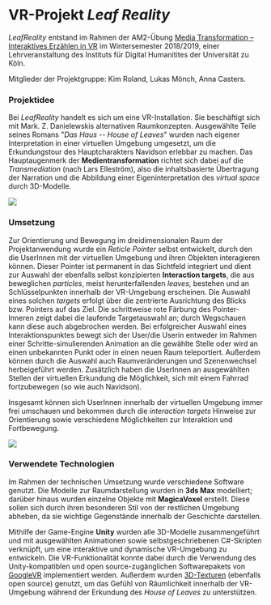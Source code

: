 # VR-Projekt *Leaf Reality*

*LeafReality* entstand im Rahmen der AM2-Übung [Media Transformation – Interaktives Erzählen in VR](http://lehre.idh.uni-koeln.de/lehrveranstaltungen/wisem18/media-transformation-interaktives-erzahlen-in-vr/) im Wintersemester 2018/2019, einer Lehrveranstaltung des Instituts für Digital Humanitites der Universität zu Köln. 

Mitglieder der Projektgruppe: Kim Roland, Lukas Mönch, Anna Casters.

### Projektidee 
Bei *LeafReality* handelt es sich um eine VR-Installation. Sie beschäftigt sich mit Mark. Z. Danielewskis alternativen Raumkonzepten. Ausgewählte Teile seines Romans "*Das Haus -- House of Leaves*" wurden nach eigener Interpretation in einer virtuellen Umgebung umgesetzt, um die Erkundungstour des Hauptcharakters Navidson erlebbar zu machen. Das Hauptaugenmerk der **Medientransformation** richtet sich dabei auf die *Transmediation* (nach Lars Elleström), also die inhaltsbasierte Übertragung der Narration und die Abbildung einer Eigeninterpretation des *virtual space* durch 3D-Modelle.

<img src="Screenshots/LeafReality.png">

### Umsetzung
Zur Orientierung und Bewegung im dreidimensionalen Raum der Projektanwendung wurde ein *Reticle Pointer* selbst entwickelt, durch den die UserInnen mit der virtuellen Umgebung und ihren Objekten interagieren können. 
Dieser Pointer ist permanent in das Sichtfeld integriert und dient zur Auswahl der ebenfalls selbst konzipierten **Interaction targets**, die aus beweglichen *particles*, meist herunterfallenden *leaves*, bestehen und an Schlüsselpunkten innerhalb der VR-Umgebung erscheinen. Die Auswahl eines solchen *targets* erfolgt über die zentrierte Ausrichtung des Blicks bzw. Pointers auf das Ziel. Die schrittweise rote Färbung des Pointer-Inneren zeigt dabei die laufende Targetauswahl an; durch Wegschauen kann diese auch abgebrochen werden. Bei erfolgreicher Auswahl eines Interaktionspunktes bewegt sich der User/die Userin entweder im Rahmen einer Schritte-simulierenden Animation an die gewählte Stelle oder wird an einen unbekannten Punkt oder in einen neuen Raum teleportiert. Außerdem können durch die Auswahl auch Raumveränderungen und Szenenwechsel herbeigeführt werden. Zusätzlich haben die UserInnen an ausgewählten Stellen der virtuellen Erkundung die Möglichkeit, sich mit einem Fahrrad fortzubewegen (so wie auch Navidson).

Insgesamt können sich UserInnen innerhalb der virtuellen Umgebung immer frei umschauen und bekommen durch die *interaction targets* Hinweise zur Orientierung sowie verschiedene Möglichkeiten zur Interaktion und Fortbewegung. 

<img src="Screenshots/sleep.gif">

### Verwendete Technologien
Im Rahmen der technischen Umsetzung wurde verschiedene Software genutzt. Die Modelle zur Raumdarstellung wurden in **3ds Max** modelliert; darüber hinaus wurden einzelne Objekte mit **MagicaVoxel** erstellt. Diese sollen sich durch ihren besonderen Stil von der restlichen Umgebung abheben, da sie wichtige Gegenstände innerhalb der Geschichte darstellen. 

Mithilfe der Game-Engine **Unity** wurden alle 3D-Modelle zusammengeführt und mit ausgewählten Animationen sowie selbstgeschriebenen C#-Skripten verknüpft, um eine interaktive und dynamische VR-Umgebung zu entwickeln. Die VR-Funktionalität konnte dabei durch die Verwendung des Unity-kompatiblen und open source-zugänglichen Softwarepakets von [GoogleVR](https://github.com/googlevr/gvr-unity-sdk/releases) implementiert werden. Außerdem wurden [3D-Texturen](https://3dtextures.me) (ebenfalls open source) genutzt, um das Gefühl von Räumlichkeit innerhalb der VR-Umgebung während der Erkundung des *House of Leaves* zu unterstützen.
